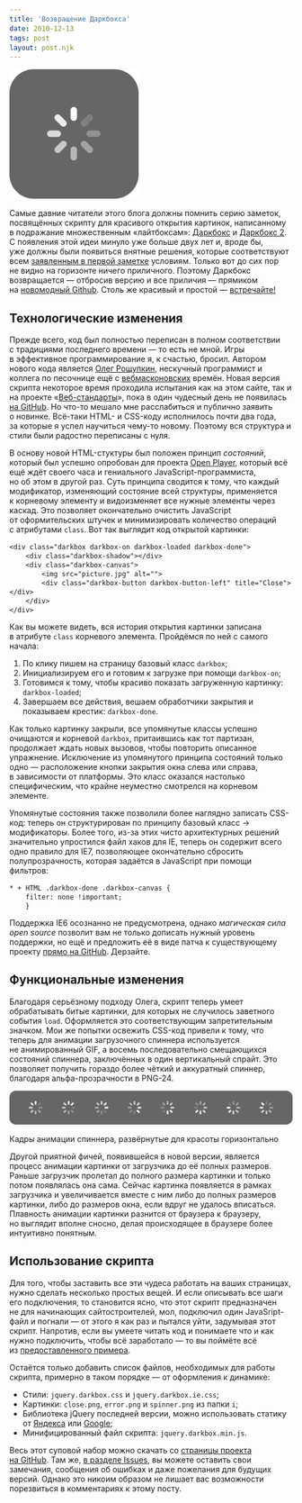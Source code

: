 ```yaml
---
title: 'Возвращение Даркбокса'
date: 2010-12-13
tags: post
layout: post.njk
---
```


[![Дакрбокс](images/spinner.png)](https://pepelsbey.github.io/darkbox/)

Самые давние читатели этого блога должны помнить серию заметок, посвящённых скрипту для красивого открытия картинок, написанному в подражание множественным «лайтбоксам»: [Даркбокс](/blog/darkbox/) и [Даркбокс 2](/blog/darkbox-2/). С появления этой идеи минуло уже больше двух лет и, вроде бы, уже должны были появиться внятные решения, которые соответствуют всем [заявленным в первой заметке](/blog/darkbox/) условиям. Только вот до сих пор не видно на горизонте ничего приличного. Поэтому Даркбокс возвращается — отбросив версию и все приличия — прямиком на [новомодный Github](https://pepelsbey.github.io/darkbox/). Столь же красивый и простой — [встречайте!](https://pepelsbey.github.io/darkbox/)

## Технологические изменения

Прежде всего, код был полностью переписан в полном соответствии с традициями последнего времени — то есть не мной. Игры в эффективное программирование я, к счастью, бросил. Автором нового кода является [Олег Рощупкин](http://jahson.moikrug.ru/), нескучный программист и коллега по песочнице ещё с [вебмасконовских](http://webmascon.com/) времён. Новая версия скрипта некоторое время проходила испытания как на этом сайте, так и на проекте «[Веб-стандарты](https://web-standards.ru/)», пока в один чудесный день не появилась [на GitHub](https://github.com/pepelsbey/darkbox). Но что-то мешало мне расслабиться и публично заявить о новинке. Всё-таки HTML- и CSS-коду исполнилось почти два года, за которые я успел научиться чему-то новому. Поэтому вся структура и стили были радостно переписаны с нуля.

В основу новой HTML-стуктуры был положен принцип _состояний_, который был успешно опробован для проекта [Open Player](https://github.com/pepelsbey/openplayer), который всё ещё ждёт своего часа и гениального JavaScript-программиста, но об этом в другой раз. Суть принципа сводится к тому, что каждый модификатор, изменяющий состояние всей структуры, применяется к корневому элементу и видоизменяет все нужные элементы через каскад. Это позволяет окончательно очистить JavaScript от оформительских штучек и минимизировать количество операций с атрибутами `class`. Вот так выглядит код открытой картинки:

    <div class="darkbox darkbox-on darkbox-loaded darkbox-done">
        <div class="darkbox-shadow"></div>
        <div class="darkbox-canvas">
            <img src="picture.jpg" alt="">
            <div class="darkbox-button darkbox-button-left" title="Close"></div>
        </div>
    </div>

Как вы можете видеть, вся история открытия картинки записана в атрибуте `class` корневого элемента. Пройдёмся по ней с самого начала:

1. По клику пишем на страницу базовый класс `darkbox`;
2. Инициализируем его и готовим к загрузке при помощи `darkbox-on`;
3. Готовимся к тому, чтобы красиво показать загруженную картинку: `darkbox-loaded`;
4. Завершаем все действия, вешаем обработчики закрытия и показываем крестик: `darkbox-done`.

Как только картинку закрыли, все упомянутые классы успешно очищаются и корневой `darkbox`, притаившись как тот партизан, продолжает ждать новых вызовов, чтобы повторить описанное упражнение. Исключение из упомянутого принципа состояний только одно — расположение кнопки закрытия окна слева или справа, в зависимости от платформы. Это класс оказался настолько специфическим, что крайне неуместно смотрелся на корневом элементе.

Упомянутые состояния также позволили более наглядно записать CSS-код: теперь он структурирован по принципу базовый класс → модификаторы. Более того, из-за этих чисто архитектурных решений значительно упростился файл хаков для IE, теперь он содержит всего одно правило для IE7, позволяющее окончательно сбросить полупрозрачность, которая задаётся в JavaScript при помощи фильтров:

    * + HTML .darkbox-done .darkbox-canvas {
        filter: none !important;
        }

Поддержка IE6 осознанно не предусмотрена, однако _магическая сила open source_ позволит вам не только дописать нужный уровень поддержки, но ещё и предложить её в виде патча к существующему проекту [прямо на GitHub](https://github.com/pepelsbey/darkbox). Дерзайте.

## Функциональные изменения

Благодаря серьёзному подходу Олега, скрипт теперь умеет обрабатывать битые картинки, для которых не случилось заветного события `load`. Оформляется это соответствующим запретительным значком. Мои же попытки освежить CSS-код привели к тому, что теперь для анимации загрузочного спиннера используется не анимированный GIF, а восемь последовательно смещающихся состояний спиннера, заключённых в один вертикальный спрайт. Это позволяет получить гораздо более чёткий и аккуратный спиннер, благодаря альфа-прозрачности в PNG-24.

![Спрайт](images/sprite.png)

Кадры анимации спиннера, развёрнутые для красоты горизонтально

Другой приятной фичей, появившейся в новой версии, является процесс анимации картинки от загрузчика до её полных размеров. Раньше загрузчик пролетал до полного размера картинки и только потом появлялась она сама. Сейчас картинка появляется в рамках загрузчика и увеличивается вместе с ним либо до полных размеров картинки, либо до размеров окна, если вдруг не удалось вписаться. Плавность анимации картинки разнится от браузера к браузеру, но выглядит вполне сносно, делая происходящее в браузере более интуитивно понятным.

## Использование скрипта

Для того, чтобы заставить все эти чудеса работать на ваших страницах, нужно сделать несколько простых вещей. И если описывать все шаги его подключения, то становится ясно, что этот скрипт предназначен не для начинающих сайтостроителей, мол, подключил один JavaSript-файл и погнали — от этого я как раз и пытался уйти, задумывая этот скрипт. Напротив, если вы умеете читать код и понимаете что и как нужно подключить, чтобы всё заработало — то вы поймёте всё из [предоставленного примера](https://pepelsbey.github.io/darkbox/).

Остаётся только добавить список файлов, необходимых для работы скрипта, примерно в таком порядке — от оформления к динамике:

- Стили: `jquery.darkbox.css` и `jquery.darkbox.ie.css`;
- Картинки: `close.png`, `error.png` и `spinner.png` из папки `i`;
- Библиотека jQuery последней версии, можно использовать статику от [Яндекса](http://yandex.st/jquery/1.4.4/jquery.min.js) или [Google](http://ajax.googleapis.com/ajax/libs/jquery/1.4.4/jquery.min.js);
- Минифицированный файл скрипта: `jquery.darkbox.min.js`.

Весь этот суповой набор можно скачать со [страницы проекта на GitHub](https://github.com/pepelsbey/darkbox). Там же, [в разделе Issues](https://github.com/pepelsbey/darkbox/issues), вы можете оставить свои замечания, сообщения об ошибках и даже пожелания для будущих версий. Однако это никоим образом не лишает вас возможности порезвиться в комментариях к этому посту.
